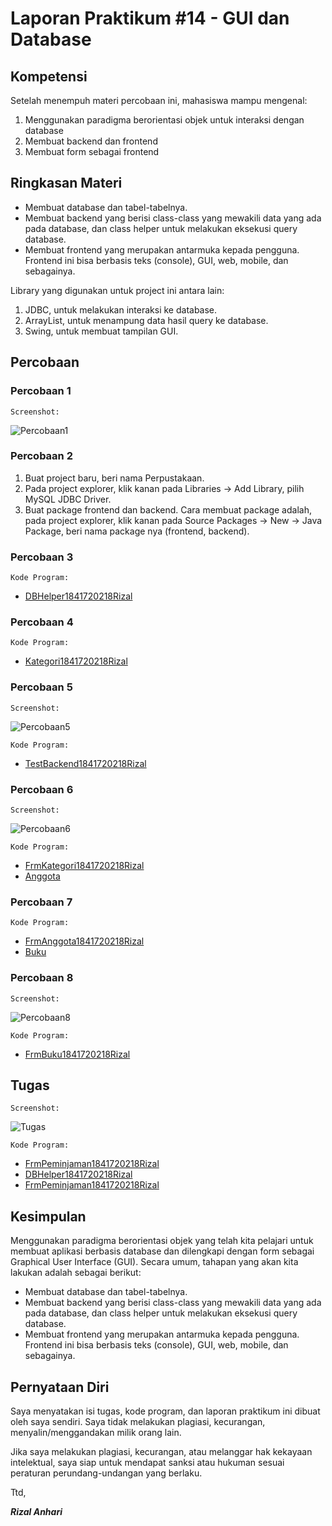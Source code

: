 # Laporan Praktikum #14 - GUI dan Database

## Kompetensi

Setelah menempuh materi percobaan ini, mahasiswa mampu mengenal:
1. Menggunakan paradigma berorientasi objek untuk interaksi dengan database
2. Membuat backend dan frontend
3. Membuat form sebagai frontend

## Ringkasan Materi

* Membuat database dan tabel-tabelnya.
* Membuat backend yang berisi class-class yang mewakili data yang ada pada database, dan class helper untuk melakukan eksekusi query database.
* Membuat frontend yang merupakan antarmuka kepada pengguna. Frontend ini bisa berbasis teks (console), GUI, web, mobile, dan sebagainya.

Library yang digunakan untuk project ini antara lain:

1. JDBC, untuk melakukan interaksi ke database.
2. ArrayList, untuk menampung data hasil query ke database.
3. Swing, untuk membuat tampilan GUI.

## Percobaan

### Percobaan 1

`Screenshot:`

![Percobaan1](img/percobaan1.png)

### Percobaan 2

1. Buat project baru, beri nama Perpustakaan.
2. Pada project explorer, klik kanan pada Libraries → Add Library, pilih MySQL JDBC Driver.
3. Buat package frontend dan backend. Cara membuat package adalah, pada project explorer, klik kanan pada Source Packages → New → Java Package, beri nama package nya (frontend, backend).

### Percobaan 3

`Kode Program:`

* [DBHelper1841720218Rizal](../../src/14_GUI_dan_Database/backend/DBHelper1841720218Rizal.java)

### Percobaan 4

`Kode Program:`

* [Kategori1841720218Rizal](../../src/14_GUI_dan_Database/backend/Kategori1841720218Rizal.java)

### Percobaan 5

`Screenshot:`

![Percobaan5](img/percobaan5.png)

`Kode Program:`

* [TestBackend1841720218Rizal](../../src/14_GUI_dan_Database/frontend/TestBackend1841720218Rizal.java)

### Percobaan 6

`Screenshot:`

![Percobaan6](img/percobaan6.png)

`Kode Program:`

* [FrmKategori1841720218Rizal](../../src/14_GUI_dan_Database/frontend/FrmKategori1841720218Rizal.java)
* [Anggota](../../src/14_GUI_dan_Database/backend/Anggota.java)

### Percobaan 7

`Kode Program:`

* [FrmAnggota1841720218Rizal](../../src/14_GUI_dan_Database/frontend/FrmAnggota1841720218Rizal.java)
* [Buku](../../src/14_GUI_dan_Database/backend/Buku.java)

### Percobaan 8

`Screenshot:`

![Percobaan8](img/percobaan8.png)

`Kode Program:`

* [FrmBuku1841720218Rizal](../../src/14_GUI_dan_Database/frontend/FrmBuku1841720218Rizal.java)

## Tugas

`Screenshot:`

![Tugas](img/tugas.png)

`Kode Program:`

* [FrmPeminjaman1841720218Rizal](../../src/14_GUI_dan_Database/frontend/FrmPeminjaman1841720218Rizal.java)
* [DBHelper1841720218Rizal](../../src/14_GUI_dan_Database/backend/Peminjaman1841720218Rizal.java)
* [FrmPeminjaman1841720218Rizal](../../src/14_GUI_dan_Database/frontend/FrmPeminjaman1841720218Rizal.java)
## Kesimpulan

Menggunakan paradigma berorientasi objek yang telah kita pelajari untuk membuat aplikasi berbasis database dan dilengkapi dengan form sebagai Graphical User Interface (GUI). Secara umum, tahapan yang akan kita lakukan adalah sebagai berikut:

* Membuat database dan tabel-tabelnya.
* Membuat backend yang berisi class-class yang mewakili data yang ada pada database, dan class helper untuk melakukan eksekusi query database.
* Membuat frontend yang merupakan antarmuka kepada pengguna. Frontend ini bisa berbasis teks (console), GUI, web, mobile, dan sebagainya.

## Pernyataan Diri

Saya menyatakan isi tugas, kode program, dan laporan praktikum ini dibuat oleh saya sendiri. Saya tidak melakukan plagiasi, kecurangan, menyalin/menggandakan milik orang lain.

Jika saya melakukan plagiasi, kecurangan, atau melanggar hak kekayaan intelektual, saya siap untuk mendapat sanksi atau hukuman sesuai peraturan perundang-undangan yang berlaku.

Ttd,

***Rizal Anhari***